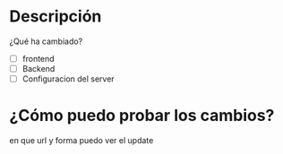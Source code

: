 # Descripción 
¿Qué ha cambiado?

- [ ] frontend
- [ ] Backend
- [ ] Configuracion del server

# ¿Cómo puedo probar los cambios?
en que url y forma puedo ver el update
